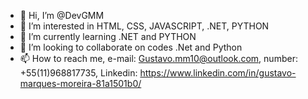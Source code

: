 - 👋 Hi, I’m @DevGMM
- 👀 I’m interested in HTML, CSS, JAVASCRIPT, .NET, PYTHON
- 🌱 I’m currently learning .NET and PYTHON
- 💞️ I’m looking to collaborate on codes .Net and Python
- 📫 How to reach me, e-mail: Gustavo.mm10@outlook.com, number: +55(11)968817735, Linkedin: https://www.linkedin.com/in/gustavo-marques-moreira-81a1501b0/

<!---
DevGMM/DevGMM is a ✨ special ✨ repository because its `README.md` (this file) appears on your GitHub profile.
You can click the Preview link to take a look at your changes.
--->
